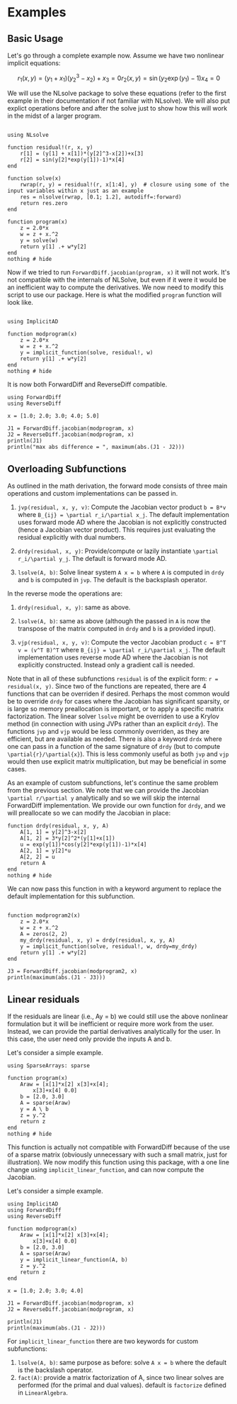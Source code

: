 # Examples

## Basic Usage

Let's go through a complete example now. Assume we have two nonlinear implicit equations:
```math
r_1(x, y) = (y_1 + x_1) (y_2^3 - x_2) + x_3 = 0
r_2(x, y) = \sin(y_2 \exp(y_1) - 1) x_4 = 0
```

We will use the NLsolve package to solve these equations (refer to the first example in their documentation if not familiar with NLsolve).  We will also put explict operations before and after the solve just to show how this will work in the midst of a larger program.  

```@example basic

using NLsolve

function residual!(r, x, y)
    r[1] = (y[1] + x[1])*(y[2]^3-x[2])+x[3]
    r[2] = sin(y[2]*exp(y[1])-1)*x[4]
end

function solve(x)
    rwrap(r, y) = residual!(r, x[1:4], y)  # closure using some of the input variables within x just as an example
    res = nlsolve(rwrap, [0.1; 1.2], autodiff=:forward)
    return res.zero
end

function program(x)
    z = 2.0*x
    w = z + x.^2
    y = solve(w)
    return y[1] .+ w*y[2]
end
nothing # hide
```

Now if we tried to run `ForwardDiff.jacobian(program, x)` it will not work.  It's not compatible with the internals of NLSolve, but even if it were it would be an inefficient way to compute the derivatives.  We now need to modify this script to use our package.  Here is what the modified `program` function will look like.

```@example basic

using ImplicitAD

function modprogram(x)
    z = 2.0*x
    w = z + x.^2
    y = implicit_function(solve, residual!, w)
    return y[1] .+ w*y[2]
end
nothing # hide
```

It is now both ForwardDiff and ReverseDiff compatible.

```@example basic
using ForwardDiff
using ReverseDiff

x = [1.0; 2.0; 3.0; 4.0; 5.0]

J1 = ForwardDiff.jacobian(modprogram, x)
J2 = ReverseDiff.jacobian(modprogram, x)
println(J1)
println("max abs difference = ", maximum(abs.(J1 - J2)))
```


## Overloading Subfunctions

As outlined in the math derivation, the forward mode consists of three main operations and custom implementations can be passed in.

1) `jvp(residual, x, y, v)`:  Compute the Jacobian vector product `b = B*v` where ``B_{ij} = \partial r_i/\partial x_j``.  The default implementation uses forward mode AD where the Jacobian is not explicitly constructed (hence a Jacobian vector product).  This requires just evaluating the residual explicitly with dual numbers.

2) `drdy(residual, x, y)`: Provide/compute or lazily instantiate ``\partial r_i/\partial y_j``.  The default is forward mode AD.

3) `lsolve(A, b)`: Solve linear system ``A x = b`` where ``A`` is computed in `drdy` and ``b`` is computed in `jvp`.  The default is the backsplash operator.

In the reverse mode the operations are:

1) `drdy(residual, x, y)`: same as above.

2) `lsolve(A, b)`: same as above (although the passed in `A` is now the transpose of the matrix computed in `drdy` and ``b`` is a provided input).

3) `vjp(residual, x, y, v)`:  Compute the vector Jacobian product ``c = B^T v = (v^T B)^T`` where ``B_{ij} = \partial r_i/\partial x_j``.  The default implementation uses reverse mode AD where the Jacobian is not explicitly constructed.  Instead only a gradient call is needed.

Note that in all of these subfunctions `residual` is of the explicit form: `r = residual(x, y)`.  Since two of the functions are repeated, there are 4 functions that can be overriden if desired. Perhaps the most common would be to override `drdy` for cases where the Jacobian has significant sparsity, or is large so memory preallocation is important, or to apply a specific matrix factorization.  The linear solver `lsolve` might be overriden to use a Krylov method (in connection with using JVPs rather than an explicit `drdy`).  The functions `jvp` and `vjp` would be less commonly overriden, as they are efficient, but are available as needed.  There is also a keyword `drdx` where one can pass in a function of the same signature of `drdy` (but to compute ``\partial{r}/\partial{x}``).  This is less commonly useful as both `jvp` and `vjp` would then use explicit matrix multiplication, but may be beneficial in some cases.

As an example of custom subfunctions, let's continue the same problem from the previous section.  We note that we can provide the Jacobian ``\partial r/\partial y`` analytically and so we will skip the internal ForwardDiff implementation. We provide our own function for `drdy`, and we will preallocate so we can modify the Jacobian in place:

```@example basic
function drdy(residual, x, y, A)
    A[1, 1] = y[2]^3-x[2]
    A[1, 2] = 3*y[2]^2*(y[1]+x[1])
    u = exp(y[1])*cos(y[2]*exp(y[1])-1)*x[4]
    A[2, 1] = y[2]*u
    A[2, 2] = u
    return A
end
nothing # hide
```


We can now pass this function in with a keyword argument to replace the default implementation for this subfunction.

```@example basic

function modprogram2(x)
    z = 2.0*x
    w = z + x.^2
    A = zeros(2, 2)
    my_drdy(residual, x, y) = drdy(residual, x, y, A)
    y = implicit_function(solve, residual!, w, drdy=my_drdy)
    return y[1] .+ w*y[2]
end

J3 = ForwardDiff.jacobian(modprogram2, x)
println(maximum(abs.(J1 - J3)))

```


## Linear residuals

If the residuals are linear (i.e., Ay = b) we could still use the above nonlinear formulation but it will be inefficient or require more work from the user.  Instead, we can provide the partial derivatives analytically for the user.  In this case, the user need only provide the inputs A and b.  

Let's consider a simple example.

```@example linear
using SparseArrays: sparse

function program(x)
    Araw = [x[1]*x[2] x[3]+x[4];
        x[3]+x[4] 0.0]
    b = [2.0, 3.0]
    A = sparse(Araw)
    y = A \ b
    z = y.^2
    return z
end
nothing # hide
```

This function is actually not compatible with ForwardDiff because of the use of a sparse matrix (obviously unnecessary with such a small matrix, just for illustration).  We now modify this function using this package, with a one line change using `implicit_linear_function`, and can now compute the Jacobian.

Let's consider a simple example.

```@example linear
using ImplicitAD
using ForwardDiff
using ReverseDiff

function modprogram(x)
    Araw = [x[1]*x[2] x[3]+x[4];
        x[3]+x[4] 0.0]
    b = [2.0, 3.0]
    A = sparse(Araw)
    y = implicit_linear_function(A, b)
    z = y.^2
    return z
end

x = [1.0; 2.0; 3.0; 4.0]
    
J1 = ForwardDiff.jacobian(modprogram, x)
J2 = ReverseDiff.jacobian(modprogram, x)

println(J1)
println(maximum(abs.(J1 - J2)))
```

For `implicit_linear_function` there are two keywords for custom subfunctions: 

1) `lsolve(A, b)`: same purpose as before: solve ``A x = b`` where the default is the backslash operator.
2) `fact(A)`: provide a matrix factorization of A, since two linear solves are performed (for the primal and dual values).  default is `factorize` defined in `LinearAlgebra`.